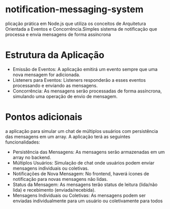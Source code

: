 # notification-messaging-system
plicação prática em Node.js que utiliza os conceitos de Arquitetura Orientada a Eventos e Concorrência.Simples sistema de notificação que processa e envia mensagens de forma assíncrona

# Estrutura da Aplicação
* Emissão de Eventos: A aplicação emitirá um evento sempre que uma nova mensagem for adicionada.
* Listeners para Eventos: Listeners responderão a esses eventos processando e enviando as mensagens.
* Concorrência: As mensagens serão processadas de forma assíncrona, simulando uma operação de envio de mensagem.

# Pontos adicionais
a aplicação para simular um chat de múltiplos usuários com persistência das mensagens em um array. A aplicação terá as seguintes funcionalidades:

* Persistência das Mensagens: As mensagens serão armazenadas em um array no backend.
* Múltiplos Usuários: Simulação de chat onde usuários podem enviar mensagens individuais ou coletivas.
* Notificações de Nova Mensagem: No frontend, haverá ícones de notificação para novas mensagens não lidas.
* Status da Mensagem: As mensagens terão status de leitura (lida/não lida) e recebimento (enviada/recebida).
* Mensagens Individuais ou Coletivas: As mensagens podem ser enviadas individualmente para um usuário ou coletivamente para todos